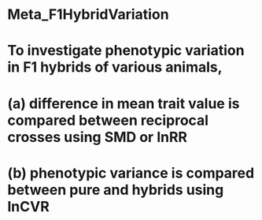 # Meta_F1HybridVariation

# To investigate phenotypic variation in F1 hybrids of various animals, 
# (a) difference in mean trait value is compared between reciprocal crosses using SMD or lnRR
# (b) phenotypic variance is compared between pure and hybrids using lnCVR
